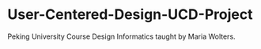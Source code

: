 # User-Centered-Design-UCD-Project
Peking University Course
Design Informatics taught by Maria Wolters.
